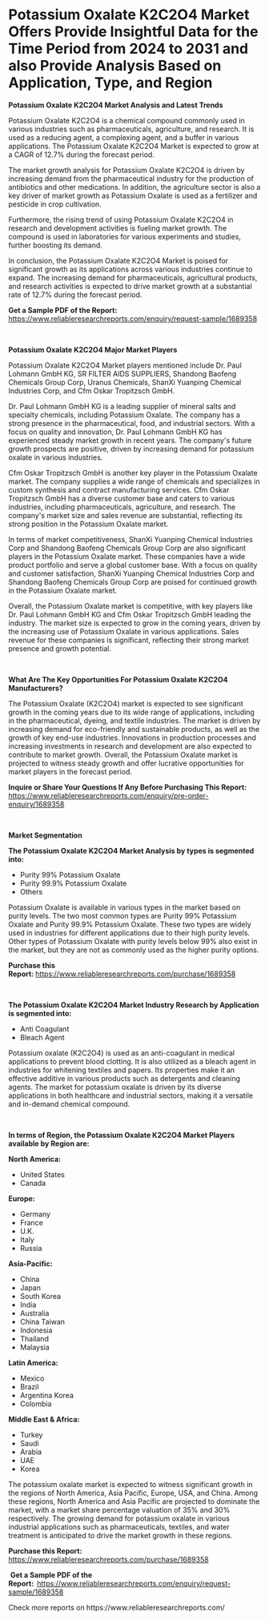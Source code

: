 <p><h1>Potassium Oxalate K2C2O4 Market Offers Provide Insightful Data for the Time Period from 2024 to 2031 and also Provide Analysis Based on Application, Type, and Region</h1></p><p><strong>Potassium Oxalate K2C2O4 Market Analysis and Latest Trends</strong></p>
<p><p>Potassium Oxalate K2C2O4 is a chemical compound commonly used in various industries such as pharmaceuticals, agriculture, and research. It is used as a reducing agent, a complexing agent, and a buffer in various applications. The Potassium Oxalate K2C2O4 Market is expected to grow at a CAGR of 12.7% during the forecast period.</p><p>The market growth analysis for Potassium Oxalate K2C2O4 is driven by increasing demand from the pharmaceutical industry for the production of antibiotics and other medications. In addition, the agriculture sector is also a key driver of market growth as Potassium Oxalate is used as a fertilizer and pesticide in crop cultivation.</p><p>Furthermore, the rising trend of using Potassium Oxalate K2C2O4 in research and development activities is fueling market growth. The compound is used in laboratories for various experiments and studies, further boosting its demand.</p><p>In conclusion, the Potassium Oxalate K2C2O4 Market is poised for significant growth as its applications across various industries continue to expand. The increasing demand for pharmaceuticals, agricultural products, and research activities is expected to drive market growth at a substantial rate of 12.7% during the forecast period.</p></p>
<p><strong>Get a Sample PDF of the Report:&nbsp;</strong> <a href="https://www.reliableresearchreports.com/enquiry/request-sample/1689358">https://www.reliableresearchreports.com/enquiry/request-sample/1689358</a></p>
<p>&nbsp;</p>
<p><strong>Potassium Oxalate K2C2O4 Major Market Players</strong></p>
<p><p>Potassium Oxalate K2C2O4 Market players mentioned include Dr. Paul Lohmann GmbH KG, SR FILTER AIDS SUPPLIERS, Shandong Baofeng Chemicals Group Corp, Uranus Chemicals, ShanXi Yuanping Chemical Industries Corp, and Cfm Oskar Tropitzsch GmbH.</p><p>Dr. Paul Lohmann GmbH KG is a leading supplier of mineral salts and specialty chemicals, including Potassium Oxalate. The company has a strong presence in the pharmaceutical, food, and industrial sectors. With a focus on quality and innovation, Dr. Paul Lohmann GmbH KG has experienced steady market growth in recent years. The company's future growth prospects are positive, driven by increasing demand for potassium oxalate in various industries.</p><p>Cfm Oskar Tropitzsch GmbH is another key player in the Potassium Oxalate market. The company supplies a wide range of chemicals and specializes in custom synthesis and contract manufacturing services. Cfm Oskar Tropitzsch GmbH has a diverse customer base and caters to various industries, including pharmaceuticals, agriculture, and research. The company's market size and sales revenue are substantial, reflecting its strong position in the Potassium Oxalate market.</p><p>In terms of market competitiveness, ShanXi Yuanping Chemical Industries Corp and Shandong Baofeng Chemicals Group Corp are also significant players in the Potassium Oxalate market. These companies have a wide product portfolio and serve a global customer base. With a focus on quality and customer satisfaction, ShanXi Yuanping Chemical Industries Corp and Shandong Baofeng Chemicals Group Corp are poised for continued growth in the Potassium Oxalate market.</p><p>Overall, the Potassium Oxalate market is competitive, with key players like Dr. Paul Lohmann GmbH KG and Cfm Oskar Tropitzsch GmbH leading the industry. The market size is expected to grow in the coming years, driven by the increasing use of Potassium Oxalate in various applications. Sales revenue for these companies is significant, reflecting their strong market presence and growth potential.</p></p>
<p>&nbsp;</p>
<p><strong>What Are The Key Opportunities For Potassium Oxalate K2C2O4 Manufacturers?</strong></p>
<p><p>The Potassium Oxalate (K2C2O4) market is expected to see significant growth in the coming years due to its wide range of applications, including in the pharmaceutical, dyeing, and textile industries. The market is driven by increasing demand for eco-friendly and sustainable products, as well as the growth of key end-use industries. Innovations in production processes and increasing investments in research and development are also expected to contribute to market growth. Overall, the Potassium Oxalate market is projected to witness steady growth and offer lucrative opportunities for market players in the forecast period.</p></p>
<p><strong>Inquire or Share Your Questions If Any Before Purchasing This Report:</strong> <a href="https://www.reliableresearchreports.com/enquiry/pre-order-enquiry/1689358">https://www.reliableresearchreports.com/enquiry/pre-order-enquiry/1689358</a></p>
<p>&nbsp;</p>
<p><strong>Market Segmentation</strong></p>
<p><strong>The Potassium Oxalate K2C2O4 Market Analysis by types is segmented into:</strong></p>
<p><ul><li>Purity 99% Potassium Oxalate</li><li>Purity 99.9% Potassium Oxalate</li><li>Others</li></ul></p>
<p><p>Potassium Oxalate is available in various types in the market based on purity levels. The two most common types are Purity 99% Potassium Oxalate and Purity 99.9% Potassium Oxalate. These two types are widely used in industries for different applications due to their high purity levels. Other types of Potassium Oxalate with purity levels below 99% also exist in the market, but they are not as commonly used as the higher purity options.</p></p>
<p><strong>Purchase this Report:&nbsp;</strong><a href="https://www.reliableresearchreports.com/purchase/1689358">https://www.reliableresearchreports.com/purchase/1689358</a></p>
<p>&nbsp;</p>
<p><strong>The Potassium Oxalate K2C2O4 Market Industry Research by Application is segmented into:</strong></p>
<p><ul><li>Anti Coagulant</li><li>Bleach Agent</li></ul></p>
<p><p>Potassium oxalate (K2C2O4) is used as an anti-coagulant in medical applications to prevent blood clotting. It is also utilized as a bleach agent in industries for whitening textiles and papers. Its properties make it an effective additive in various products such as detergents and cleaning agents. The market for potassium oxalate is driven by its diverse applications in both healthcare and industrial sectors, making it a versatile and in-demand chemical compound.</p></p>
<p>&nbsp;</p>
<p><strong>In terms of Region, the Potassium Oxalate K2C2O4 Market Players available by Region are:</strong></p>
<p>
    <p> <strong> North America: </strong>
        <ul>
            <li>United States</li>
            <li>Canada</li>
        </ul>
        </p> 
    <p> <strong> Europe: </strong>
        <ul>
            <li>Germany</li>
            <li>France</li>
            <li>U.K.</li>
            <li>Italy</li>
            <li>Russia</li>
        </ul>
        </p> 
    <p> <strong> Asia-Pacific: </strong>
        <ul>
            <li>China</li>
            <li>Japan</li>
            <li>South Korea</li>
            <li>India</li>
            <li>Australia</li>
            <li>China Taiwan</li>
            <li>Indonesia</li>
            <li>Thailand</li>
            <li>Malaysia</li>
        </ul>
        </p> 
    <p> <strong> Latin America: </strong>
        <ul>
            <li>Mexico</li>
            <li>Brazil</li>
            <li>Argentina Korea</li>
            <li>Colombia</li>
        </ul>
        </p> 
    <p> <strong> Middle East & Africa: </strong>
        <ul>
            <li>Turkey</li>
            <li>Saudi</li>
            <li>Arabia</li>
            <li>UAE</li>
            <li>Korea</li>
        </ul>
    </p>
    </p>
<p><p>The potassium oxalate market is expected to witness significant growth in the regions of North America, Asia Pacific, Europe, USA, and China. Among these regions, North America and Asia Pacific are projected to dominate the market, with a market share percentage valuation of 35% and 30% respectively. The growing demand for potassium oxalate in various industrial applications such as pharmaceuticals, textiles, and water treatment is anticipated to drive the market growth in these regions.</p></p>
<p><strong>Purchase this Report: </strong><a href="https://www.reliableresearchreports.com/purchase/1689358">https://www.reliableresearchreports.com/purchase/1689358</a></p>
<p>&nbsp;<strong>Get a Sample PDF of the Report:&nbsp;&nbsp;</strong><a href="https://www.reliableresearchreports.com/enquiry/request-sample/1689358">https://www.reliableresearchreports.com/enquiry/request-sample/1689358</a></p>
<p><strong></strong></p>
<p>Check more reports on https://www.reliableresearchreports.com/</p>